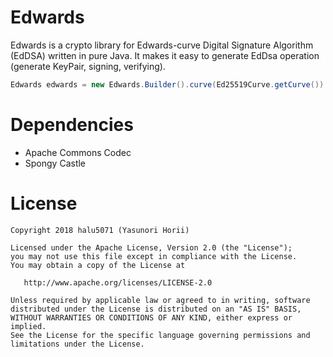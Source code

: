 # Edwards
Edwards is a crypto library for Edwards-curve Digital Signature Algorithm (EdDSA) written in pure Java. It makes it easy to generate EdDsa operation (generate KeyPair, signing, verifying).

```java
Edwards edwards = new Edwards.Builder().curve(Ed25519Curve.getCurve()).build();
```

# Dependencies
- Apache Commons Codec
- Spongy Castle

# License

```
Copyright 2018 halu5071 (Yasunori Horii)

Licensed under the Apache License, Version 2.0 (the "License");
you may not use this file except in compliance with the License.
You may obtain a copy of the License at

   http://www.apache.org/licenses/LICENSE-2.0

Unless required by applicable law or agreed to in writing, software
distributed under the License is distributed on an "AS IS" BASIS,
WITHOUT WARRANTIES OR CONDITIONS OF ANY KIND, either express or implied.
See the License for the specific language governing permissions and
limitations under the License.
```